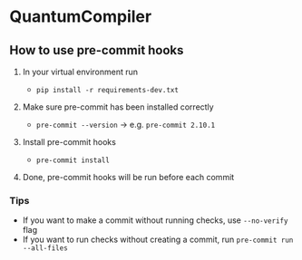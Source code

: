 # QuantumCompiler

## How to use pre-commit hooks

1. In your virtual environment run
    - `pip install -r requirements-dev.txt`

2. Make sure pre-commit has been installed correctly
    - `pre-commit --version` → e.g. `pre-commit 2.10.1`

3. Install pre-commit hooks
   - `pre-commit install`

4. Done, pre-commit hooks will be run before each commit

### Tips

   - If you want to make a commit without running checks, use `--no-verify` flag
   - If you want to run checks without creating a commit, run `pre-commit run --all-files`
